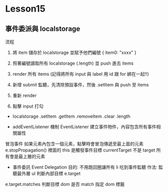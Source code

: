 # Lesson15

## 事件委派與 localstorage


流程
1. 將 item 儲存於 localstorage 並賦予他們編號
    {
        item0: "xxxx"
    }

2. 照著編號讀取所有 localstorage (.length) 並 push 進去 items
3. render 所有 items (記得將所有 input 與 label 用 id 跟 for 綁在一起!!)
4. 新增 submit 監聽，先清除預設事件，然後 .setItem 與 push 至 items
5. 重新 render
6. 點擊 input 打勾

- localstorage
.setItem
.getItem
.removeItem
.clear
.length

- addEventListener 機制
EventListener 建立事件物件，內容包含所有事件相關屬性

冒泡事件
如果元素內包含一個元素，點擊時會冒泡傳遞至最上面的元素
e.stopPropagation()
裡面的 this 是觸發事件目標 currentTarget 不是 target 所有會是最上層的元素

- 事件委託 Event Delegation
目的: 不用跑回圈讓所有 li 吃到事件監聽
作法: 監聽最外層 ul 判斷內部目標 e.target

e.target.matches 判斷目標 dom 是否 match 指定 dom 標籤